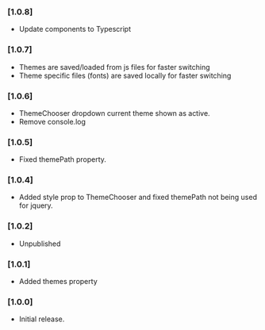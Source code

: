 ### [1.0.8]
* Update components to Typescript

### [1.0.7]
* Themes are saved/loaded from js files for faster switching
* Theme specific files (fonts) are saved locally for faster switching 

### [1.0.6]
* ThemeChooser dropdown current theme shown as active.
* Remove console.log

### [1.0.5]
* Fixed themePath property.

### [1.0.4]
* Added style prop to ThemeChooser and fixed themePath not being used for jquery.

### [1.0.2]
* Unpublished

### [1.0.1]
* Added themes property

### [1.0.0]
* Initial release.
